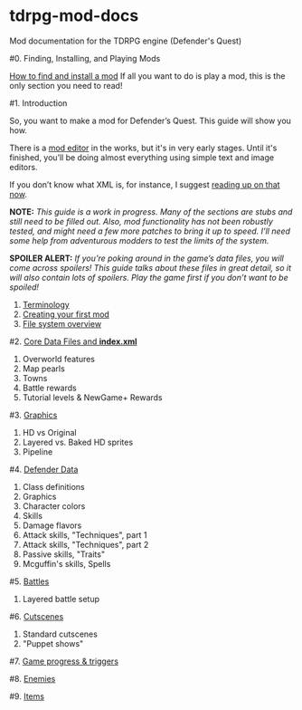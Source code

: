 # tdrpg-mod-docs
Mod documentation for the TDRPG engine (Defender's Quest)

#0. Finding, Installing, and Playing Mods

[How to find and install a mod](00.md)
If all you want to do is play a mod, this is the only section you need to read!

#1. Introduction

So, you want to make a mod for Defender’s Quest. This guide will show you how.

There is a [mod editor](https://github.com/Autoquark/dq1-unofficial-mod-editor) in the works, but it's in very early stages.
Until it's finished, you’ll be doing almost everything using simple text and image editors.

If you don’t know what XML is, for instance, I suggest [reading up on that now](https://steamcommunity.com/linkfilter/?url=http://en.wikipedia.org/wiki/XML).

**NOTE:**
*This guide is a work in progress. Many of the sections are stubs and still need to be filled out. Also, mod functionality has not been robustly tested, and might need a few more patches to bring it up to speed. I’ll need some help from adventurous modders to test the limits of the system.*

**SPOILER ALERT:**
*If you’re poking around in the game’s data files, you will come across spoilers! This guide talks about these files in great detail, so it will also contain lots of spoilers. Play the game first if you don’t want to be spoiled!*

  1. [Terminology](01_01_terminology.md)
  2. [Creating your first mod](01_02_first_mod.md)
  3. [File system overview](01_03_overview.md)

#2. [Core Data Files and **index.xml**](02.md)

  1. Overworld features
  2. Map pearls
  3. Towns
  4. Battle rewards
  5. Tutorial levels & NewGame+ Rewards

#3. [Graphics](03.md)

  1. HD vs Original
  2. Layered vs. Baked HD sprites
  3. Pipeline

#4. [Defender Data](04.md)

  1. Class definitions
  2. Graphics
  3. Character colors
  4. Skills
  5. Damage flavors
  6. Attack skills, "Techniques", part 1
  7. Attack skills, "Techniques", part 2
  8. Passive skills, "Traits"
  9. Mcguffin's skills, Spells

#5. [Battles](05.md)

  1. Layered battle setup

#6. [Cutscenes](06.md)

  1. Standard cutscenes
  2. "Puppet shows"

#7. [Game progress & triggers](07.md)

#8. [Enemies](08.md)

#9. [Items](09.md)
